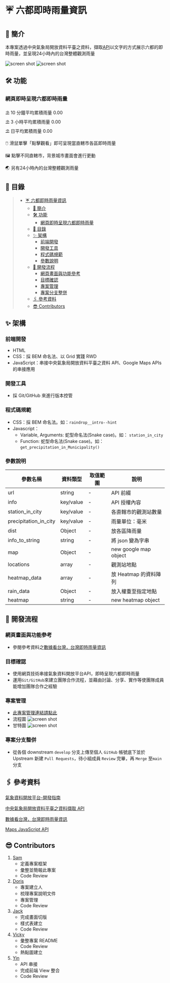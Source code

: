 # ☔ 六都即時雨量資訊

## 🍹 簡介

本專案透過中央氣象局開放資料平臺之資料，擷取[API](https://opendata.cwb.gov.tw/dist/opendata-swagger.html)以文字的方式展示六都的即時雨量，並呈現24小時內的台灣整體觀測雨量

![screen shot](./images/screen%20shot.gif "screen shot")
![screen shot](./images/Screen%20Shot%202022-04-21%20at%209.06.00%20PM.png)

## 🛠️ 功能

### 網頁即時呈現六都即時雨量

⛱️ 10 分鐘平均累積雨量 0.00<br>
⛱ 3 小時平均累積雨量 0.00<br>
⛱ 日平均累積雨量 0.00<br>

🖱️ 滑鼠單擊「點擊觀看」即可呈現當直轄市各區即時雨量

🖼️ 點擊不同直轄市，背景城市畫面會進行更動

🌏 另有24小時內的台灣整體觀測雨量

## 📂 目錄

>   - [☔ 六都即時雨量資訊](#-六都即時雨量資訊)
>     - [🍹 簡介](#-簡介)
>     - [🛠️ 功能](#️-功能)
>       - [網頁即時呈現六都即時雨量](#網頁即時呈現六都即時雨量)
>     - [📂 目錄](#-目錄)
>     - [✨ 架構](#-架構)
>       - [前端開發](#前端開發)
>       - [開發工具](#開發工具)
>       - [程式碼規範](#程式碼規範)
>       - [參數說明](#參數說明)
>     - [📑 開發流程](#-開發流程)
>       - [網頁畫面與功能參考](#網頁畫面與功能參考)
>       - [目標確認](#目標確認)
>       - [專案管理](#專案管理)
>       - [專案分支整併](#專案分支整併)
>     - [🖇️ 參考資料](#️-參考資料)
>     - [😎 Contributors](#-contributors)


## ✨ 架構

### 前端開發

- HTML
- CSS：採 BEM 命名法、以 Grid 實踐 RWD
- JavaScript：串接中央氣象局開放資料平臺之資料 API、Google Maps APIs的串接應用

### 開發工具

- 採 Git/GitHub 來進行版本控管

### 程式碼規範
- CSS：採 BEM 命名法。如：`raindrop__intro--hint` 
- Javascript：
   - Variable, Arguments: 蛇型命名法(Snake case)。如： `station_in_city`
   - Function: 蛇型命名法(Snake case)。如：`get_precipitation_in_Municipality()`

### 參數說明

| 參數名稱              | 資料類型  | 取值範圍 | 說明                         |
| --------------------- | --------- | -------- | ---------------------------- |
| url                   | string    | -        | API 前綴                     |
| info                  | key/value | -        | API 授權內容                 |
| station_in_city       | key/value | -        | 各直轄市的觀測站數量         |
| precipitation_in_city | key/value | -        | 雨量單位：毫米               |
| dist                  | Object    | -        | 放各區降雨量                 |
| info_to_string        | string    | -        | 將 json 變為字串             |
| map                   | Object    | -        | new google map object       |
| locations             | array     | -        | 觀測站地點                    |
| heatmap_data           | array     | -        | 放 Heatmap 的資料陣列         |
| rain_data              | Object    | -        | 放入權重至指定地點             |
| heatmap               | string    | -        | new heatmap object          |

## 📑 開發流程

### 網頁畫面與功能參考

- 參閱參考資料之[數據看台灣，台灣即時雨量資訊](https://www.taiwanstat.com/)

### 目標確認

- 使用網頁技術串接氣象資料開放平台API，即時呈現六都即時雨量
- 運用`Git/GitHub`來建立團隊合作流程，並藉由討論、分享、實作等使團隊成員能增加團隊合作之經驗

### 專案管理
- [此專案管理連結請點此](https://www.notion.so/a9aaa5066ce34dd9b5c7c078119d4161)
- 流程圖
![screen shot](./images/Flowchart.png)
- 甘特圖
![screen shot](./images/Gantt_Char.png)

### 專案分支整併

- 從各個 downstream `develop` 分支上傳至個人 `GitHub` 帳號底下並於 Upstream 新建 `Pull Requests`，待小組成員 `Review` 完畢，再 `Merge` 至`main` 分支

## 🖇️ 參考資料

[氣象資料開放平台-開發指南](https://opendata.cwb.gov.tw/devManual/insrtuction)

[中央氣象局開放資料平臺之資料擷取 API](https://opendata.cwb.gov.tw/dist/opendata-swagger.html)

[數據看台灣，台灣即時雨量資訊](https://www.taiwanstat.com/)

[Maps JavaScript API](https://developers.google.com/maps/documentation/javascript/overview#maps_map_simple-javascript)

## 😎 Contributors

1. [Sam](https://github.com/TWcamel)
   - 定義專案框架
   - 彙整並簡報此專案
   - Code Review
2. [Doris](https://github.com/pingdori)
   - 專案建立人
   - 梳理專案說明文件 
   - 專案管理
   - Code Review
3. [Jack](https://github.com/JackTsai890405)
   - 完成畫面切版
   - 樣式表建立
   - Code Review
4. [Vicky](https://github.com/vicky-playground)
   - 彙整專案 README
   - Code Review
   - 熱點圖建立
5. [Yin](https://github.com/Yintc123)
   - API 串接 
   - 完成前端 View 整合
   - Code Review
